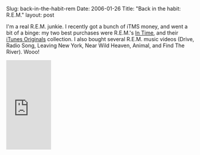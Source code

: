 Slug: back-in-the-habit-rem
Date: 2006-01-26
Title: "Back in the habit: R.E.M."
layout: post

I&#39;m a real R.E.M. junkie. I recently got a bunch of iTMS money, and went a bit of a binge: my two best purchases were R.E.M.&#39;s <a href="http://phobos.apple.com/WebObjects/MZStore.woa/wa/viewAlbum?id=3477362&amp;s=143441" target="_blank" title="In Time on the iTunes Music Store">In Time</a>, and their <a href="http://phobos.apple.com/WebObjects/MZStore.woa/wa/viewAlbum?id=39306473&amp;s=143441" target="_blank">iTunes Originals</a> collection. I also bought several R.E.M. music videos (Drive, Radio Song, Leaving New York, Near Wild Heaven, Animal, and Find The River). Wooo!<a href="http://phobos.apple.com/WebObjects/MZStore.woa/wa/viewAlbum?id=3477362&amp;s=143441" target="_blank" title="In Time on the iTunes Music Store">
</a>

<iframe frameborder="0" marginheight="0" marginwidth="0" scrolling="no" src="https://rcm.amazon.com/e/cm?t=redmonknet-20&amp;o=1&amp;p=8&amp;l=as1&amp;asins=B0000CC6QF&amp;IS1=1&amp;fc1=000000&amp;lt1=_blank&amp;lc1=336699&amp;bc1=000000&amp;bg1=ffffff&amp;npa=1&amp;f=ifr" style="width: 120px; height: 240px">&lt;/p&gt;</iframe>

